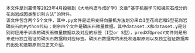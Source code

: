     本文件是刘嘉情等2023年4月投稿到《大地构造与成矿学》文章“基于机器学习和磷灰石成分的花岗岩成因类型识别方法”的附件。 
    该文件包含两个5个文件，其中.py文件是运用支持向量机方法划分来自I型花岗岩和S型花岗岩磷灰石的Python代码；剩余四个文件是磷灰石微量数据。其中dataset.X和dataset.y是分别对应用于训练的磷灰石微量数据以及对应的标签（I型or S型），predX和predY文件则是用来进行独立验证的磷灰石数据和对应标签。磷灰石数据库的出处和选取原则以及独立验证数据库的出处和选取原则见正文介绍。
